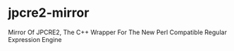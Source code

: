 # jpcre2-mirror
Mirror Of JPCRE2, The C++ Wrapper For The New Perl Compatible Regular Expression Engine
